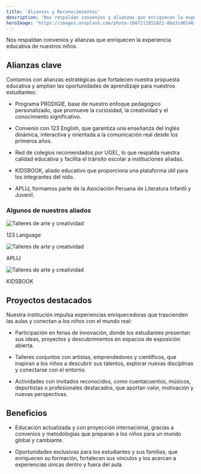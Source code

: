 ```yaml
---
title: 'Alianzas y Reconocimientos'
description: 'Nos respaldan convenios y alianzas que enriquecen la experiencia educativa de nuestros niños.'
heroImage: 'https://images.unsplash.com/photo-1607211851821-8be3cd6146f0?q=80&w=2070&auto=format&fit=crop&ixlib=rb-4.1.0&ixid=M3wxMjA3fDB8MHxwaG90by1wYWdlfHx8fGVufDB8fHx8fA%3D%3D'
---
```


Nos respaldan convenios y alianzas que enriquecen la experiencia educativa de nuestros niños.

## Alianzas clave

Contamos con alianzas estratégicas que fortalecen nuestra propuesta educativa y amplían las oportunidades de aprendizaje para nuestros estudiantes:

- Programa PRODIGIE, base de nuestro enfoque pedagógico personalizado, que promueve la curiosidad, la creatividad y el conocimiento significativo.

- Convenio con 123 English, que garantiza una enseñanza del inglés dinámica, interactiva y orientada a la comunicación real desde los primeros años.

- Red de colegios recomendados por UGEL, lo que respalda nuestra calidad educativa y facilita el tránsito escolar a instituciones aliadas.

- KIDSBOOK, aliado educativo que proporciona una plataforma útil para los integrantes del nido.

- APLIJ, formamos parte de la Asociación Peruana de Literatura Infantil y Juvenil.

### Algunos de nuestros aliados

<div class="grid grid-cols-1 md:grid-cols-2 gap-4 my-8">
  <div class="overflow-hidden text-center">
    <img src="https://123language.pe/img/logobleu.png" alt="Talleres de arte y creatividad" class="w-80 h-40 rounded-xl object-cover mx-auto">
    <p class="mt-2 text-3xl">123 Language</p>
  </div>
  <div class="overflow-hidden text-center">
    <img src="/images/APLIJ.png" alt="Talleres de arte y creatividad" class="w-40 h-40 rounded-xl object-cover mx-auto">
    <p class="mt-2 text-3xl">APLIJ</p>
  </div>
  <div class="overflow-hidden text-center">
    <img src="/images/KIDSBOOK.webp" alt="Talleres de arte y creatividad" class="w-40 h-40 rounded-xl object-cover mx-auto">
    <p class="mt-2 text-3xl">KIDSBOOK</p>
  </div>
</div>

## Proyectos destacados

Nuestra institución impulsa experiencias enriquecedoras que trascienden las aulas y conectan a los niños con el mundo real:

- Participación en ferias de innovación, donde los estudiantes presentan sus ideas, proyectos y descubrimientos en espacios de exposición abierta.

- Talleres conjuntos con artistas, emprendedores y científicos, que inspiran a los niños a descubrir sus talentos, explorar nuevas disciplinas y conectarse con el entorno.

- Actividades con invitados reconocidos, como cuentacuentos, músicos, deportistas o profesionales destacados, que aportan valor, motivación y nuevas perspectivas.

## Beneficios

- Educación actualizada y con proyección internacional, gracias a convenios y metodologías que preparan a los niños para un mundo global y cambiante.

- Oportunidades exclusivas para los estudiantes y sus familias, que enriquecen su formación, fortalecen sus vínculos y los acercan a experiencias únicas dentro y fuera del aula.
